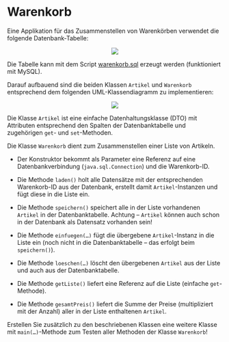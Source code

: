 # Warenkorb #

Eine Applikation für das Zusammenstellen von Warenkörben verwendet die folgende Datenbank-Tabelle:

<p align='center'>
<img src='http://pr-gse.googlecode.com/svn/wiki/uebungen/uml/warenkorb_modell.png' />
</p>

Die Tabelle kann mit dem Script [warenkorb.sql](http://code.google.com/p/pr-gse/source/browse/trunk/uebungen/musterloesungen/src/warenkorb/warenkorb.sql) erzeugt werden (funktioniert mit MySQL).

Darauf aufbauend sind die beiden Klassen `Artikel` und `Warenkorb` entsprechend dem folgenden UML-Klassendiagramm zu implementieren:

<p align='center'>
<img src='http://pr-gse.googlecode.com/svn/wiki/uebungen/uml/warenkorb_uml.jpg' />
</p>



Die Klasse `Artikel` ist eine einfache Datenhaltungsklasse (DTO) mit Attributen entsprechend den Spalten der Datenbanktabelle und zugehörigen `get`- und `set`-Methoden.

Die Klasse `Warenkorb` dient zum Zusammenstellen einer Liste von Artikeln.

  * Der Konstruktor bekommt als Parameter eine Referenz auf eine Datenbankverbindung (`java.sql.Connection`) und die Warenkorb-ID.

  * Die Methode `laden()` holt alle Datensätze mit der entsprechenden Warenkorb-ID aus der Datenbank, erstellt damit `Artikel`-Instanzen und fügt diese in die Liste ein.

  * Die Methode `speichern()` speichert alle in der Liste vorhandenen `Artikel` in der Datenbanktabelle. Achtung – `Artikel` können auch schon in der Datenbank als Datensatz vorhanden sein!

  * Die Methode `einfuegen(…)` fügt die übergebene `Artikel`-Instanz in die Liste ein (noch nicht in die Datenbanktabelle – das erfolgt beim `speichern()`).

  * Die Methode `loeschen(…)` löscht den übergebenen `Artikel` aus der Liste und auch aus der Datenbanktabelle.

  * Die Methode `getListe()` liefert eine Referenz auf die Liste (einfache `get`-Methode).

  * Die Methode `gesamtPreis()` liefert die Summe der Preise (multipliziert mit der Anzahl) aller in der Liste enthaltenen `Artikel`.

Erstellen Sie zusätzlich zu den beschriebenen Klassen eine weitere Klasse mit `main(…)`-Methode zum Testen aller Methoden der Klasse `Warenkorb`!